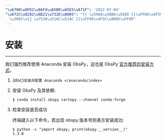 ```yaml
---
"\u6700\u8FD1\u66F4\u65B0\u65E5\u671F": '2022-07-04'
"\u672C\u8282\u8D21\u732E\u8005": "{{ \u59DA\u5BB6\u56ED }}\uFF08\u4F5C\u8005\uFF09\
  \u3001\n{{ \u7530\u51AC\u51AC }}\uFF08\u4F5C\u8005\uFF09"
---
```


# 安装

______________________________________________________________________

我们强烈推荐使用 Anaconda 安装 ObsPy，这也是 ObsPy [官方推荐的安装方式](https://github.com/obspy/obspy/wiki#installation)。

1. {doc}`安装并配置 Anaconda </anaconda/index>`

2. 安装 ObsPy 及其依赖:

   ```
   $ conda install obspy cartopy --channel conda-forge
   ```

3. 检查安装是否成功

   终端键入以下命令，若出现 obspy 版本号则表示安装成功:

   ```
   $ python -c "import obspy; print(obspy.__version__)"
   1.3.0
   ```
